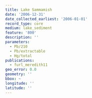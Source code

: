 ```yaml
---
title: Lake Sammamish
date: '2006-12-31'
date_collected_earliest: '2006-01-01'
record_type: core
medium: lake_sediment
feature: '800'
description: ''
parameters:
  - Pb/210
  - Pb/extractable
  - Hg/total
publications:
  - furl_meredith11
geo_error: 0.0
geometry: ''
bbox: ~
longitude: ''
latitude: ''
---
```

